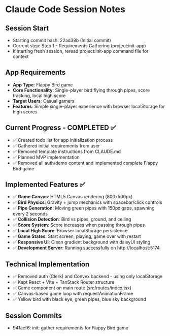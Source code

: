 # Claude Code Session Notes

## Session Start
- Starting commit hash: 22ad38b (Initial commit)
- Current step: Step 1 - Requirements Gathering (project:init-app)
- If starting fresh session, reread project:init-app command file for context

## App Requirements
- **App Type**: Flappy Bird game
- **Core Functionality**: Single-player bird flying through pipes, score tracking, local high score
- **Target Users**: Casual gamers
- **Features**: Simple single-player experience with browser localStorage for high scores

## Current Progress - COMPLETED ✅
- ✅ Created todo list for app initialization process
- ✅ Gathered initial requirements from user  
- ✅ Removed template instructions from CLAUDE.md
- ✅ Planned MVP implementation
- ✅ Removed all auth/demo content and implemented complete Flappy Bird game

## Implemented Features ✅
- ✅ **Game Canvas**: HTML5 Canvas rendering (800x500px)
- ✅ **Bird Physics**: Gravity + jump mechanics with spacebar/click controls
- ✅ **Pipe Generation**: Moving green pipes with 150px gaps, spawning every 2 seconds
- ✅ **Collision Detection**: Bird vs pipes, ground, and ceiling
- ✅ **Score System**: Score increases when passing through pipes
- ✅ **Local High Score**: Browser localStorage persistence
- ✅ **Game States**: Start screen, playing, game over with restart
- ✅ **Responsive UI**: Clean gradient background with daisyUI styling
- ✅ **Development Server**: Running successfully on http://localhost:5174

## Technical Implementation
- ✅ Removed auth (Clerk) and Convex backend - using only localStorage
- ✅ Kept React + Vite + TanStack Router structure
- ✅ Game component on main route (src/routes/index.tsx)
- ✅ Canvas-based game loop with requestAnimationFrame
- ✅ Yellow bird with black eye, green pipes, blue sky background

## Session Commits
- 941acf6: init: gather requirements for Flappy Bird game